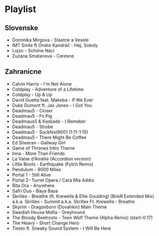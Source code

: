 # Playlist

## Slovenske

* Dominika Mirgova - Stastne a Vesele
* IMT Smile ft Ondro Kandráč - Hej, Sokoly
* Lojzo - Schöne Náci
* Zuzana Smatanova - Ceresne

## Zahranicne

* Calvin Harris - I'm Not Alone
* Coldplay - Adventure of a Lifetime
* Coldplay - Up & Up
* David Guetta feat. Makeba - If We Ever
* Duke Dumont ft. Jax Jones - I Got You
* Deadmau5 - Closer
* Deadmau5 - Fn Pig
* Deadmaus5 & Kaskade - I Remeber
* Deadmau5 - Strobe
* Deadmau5 - Suckfest9001 (1:11-1:15)
* Deadmau5 - There Might Be Coffee
* Ed Sheeran - Gallway Girl
* Game of Thrones Intro Theme
* Inna - More Than Friends
* La Valse d'Amélie (Accordion version)
* Little Boots - Earthquake (Fytch Remix)
* Pendulum - 9000 Miles
* Portal 1 - Still Alive
* Portal 2- Turret Opera / Cara Mia Addio
* Rita Ora - Anywhere
* Safri Duo - Baya Baya
* Skrillex - Breathe (ft. Krewella & Ellie Goulding) (BnkR Extended Mix) a.k.a. Skrillex - Summit a.k.a. Skrillex Ft. Krewella - Breathe
* Skyrim - Dragonborn (Dovahkin) Main Theme
* Swedish House Mafia - Greyhound
* The Bloody Beetroots - Teen Wolf Theme (Alpha Remix) (start-0:17)
* The Heavy - Short Change Hero
* Tiesto ft. Sneaky Sound System - I Will Be Here
